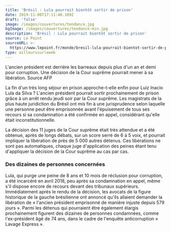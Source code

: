 ```yaml
---
title: 'Brésil : Lula pourrait bientôt sortir de prison'
date: 2019-11-08T17:11:48.109Z
draft: 'false'
image: /images/couvertures/tendance.jpg
bgImage: /images/couvertures/tendance-min.jpg
description: 'Brésil : Lula pourrait bientôt sortir de prison'
source: Le Point
sourceURL: >-
  https://www.lepoint.fr/monde/bresil-lula-pourrait-bientot-sortir-de-prison-08-11-2019-2346017_24.php
type: ailleurssurleweb
---
```

L'ancien président est derrière les barreaux depuis plus d'un an et demi pour corruption. Une décision de la Cour suprême pourrait mener à sa libération. Source AFP

La fin d'un très long séjour en prison approche-t-elle enfin pour Luiz Inacio Lula da Silva ? L'ancien président pourrait sortir prochainement de prison grâce à un arrêt rendu jeudi soir par la Cour suprême. Les magistrats de la plus haute juridiction du Brésil ont mis fin à une jurisprudence selon laquelle une personne peut être emprisonnée avant l'épuisement de tous ses recours si sa condamnation a été confirmée en appel, considérant qu'elle était inconstitutionnelle.

La décision des 11 juges de la Cour suprême était très attendue et a été obtenue, après de longs débats, sur un score serré de 6 à 5 voix, et pourrait impliquer la libération de près de 5 000 autres détenus. Ces libérations ne sont pas automatiques, chaque juge d'application des peines étant tenu d'appliquer la décision de la Cour suprême au cas par cas.


### Des dizaines de personnes concernées

Lula, qui purge une peine de 8 ans et 10 mois de réclusion pour corruption, a été incarcéré en avril 2018, peu après sa condamnation en appel, même s'il dispose encore de recours devant des tribunaux supérieurs. Immédiatement après le rendu de la décision, les avocats de la figure historique de la gauche brésilienne ont annoncé qu'ils allaient demander la libération de « l'ancien président emprisonné de manière injuste depuis 579 jours ». Parmi les détenus qui pourraient être également élargis prochainement figurent des dizaines de personnes condamnées, comme l'ex-président âgé de 74 ans, dans le cadre de l'enquête anticorruption « Lavage Express ».
